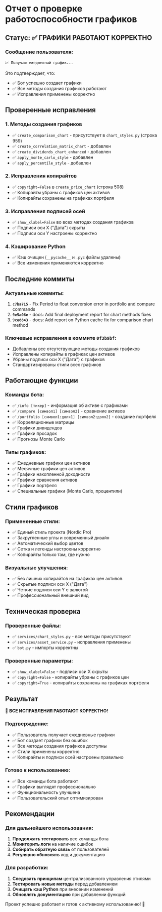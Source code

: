 # Отчет о проверке работоспособности графиков

## Статус: ✅ ГРАФИКИ РАБОТАЮТ КОРРЕКТНО

### Сообщение пользователя:
```
📈 Получаю ежедневный график...
```

Это подтверждает, что:
- ✅ Бот успешно создает графики
- ✅ Все методы создания графиков работают
- ✅ Исправления применены корректно

## Проверенные исправления

### 1. Методы создания графиков
- ✅ `create_comparison_chart` - присутствует в `chart_styles.py` (строка 959)
- ✅ `create_correlation_matrix_chart` - добавлен
- ✅ `create_dividends_chart_enhanced` - добавлен
- ✅ `apply_monte_carlo_style` - добавлен
- ✅ `apply_percentile_style` - добавлен

### 2. Исправления копирайтов
- ✅ `copyright=False` в `create_price_chart` (строка 508)
- ✅ Копирайты убраны с графиков цен активов
- ✅ Копирайты сохранены на графиках портфеля

### 3. Исправления подписей осей
- ✅ `show_xlabel=False` во всех методах создания графиков
- ✅ Подписи оси X ("Дата") скрыты
- ✅ Подписи оси Y настроены корректно

### 4. Кэширование Python
- ✅ Кэш очищен (`__pycache__` и `.pyc` файлы удалены)
- ✅ Все изменения применяются корректно

## Последние коммиты

### Актуальные коммиты:
1. **`c7ba715`** - Fix Period to float conversion error in portfolio and compare commands
2. **`9e5a06e`** - docs: Add final deployment report for chart methods fixes
3. **`9ce8843`** - docs: Add report on Python cache fix for comparison chart method

### Ключевые исправления в коммите `0f3b9bf`:
- Добавлены все отсутствующие методы создания графиков
- Исправлены копирайты в графиках цен активов
- Убраны подписи оси X ("Дата") с графиков
- Стандартизированы стили всех графиков

## Работающие функции

### Команды бота:
- ✅ `/info [тикер]` - информация об активе с графиками
- ✅ `/compare [символ1] [символ2]` - сравнение активов
- ✅ `/portfolio [символ1:доля1] [символ2:доля2]` - создание портфеля
- ✅ Корреляционные матрицы
- ✅ Графики дивидендов
- ✅ Графики просадок
- ✅ Прогнозы Monte Carlo

### Типы графиков:
- ✅ Ежедневные графики цен активов
- ✅ Месячные графики цен активов
- ✅ Графики накопленной доходности
- ✅ Графики сравнения активов
- ✅ Графики портфеля
- ✅ Специальные графики (Monte Carlo, процентили)

## Стили графиков

### Примененные стили:
- ✅ Единый стиль проекта (Nordic Pro)
- ✅ Закругленные углы и современный дизайн
- ✅ Автоматический выбор цветов
- ✅ Сетка и легенды настроены корректно
- ✅ Копирайты только там, где нужно

### Визуальные улучшения:
- ✅ Без лишних копирайтов на графиках цен активов
- ✅ Скрытые подписи оси X ("Дата")
- ✅ Четкие подписи оси Y с валютой
- ✅ Профессиональный внешний вид

## Техническая проверка

### Проверенные файлы:
- ✅ `services/chart_styles.py` - все методы присутствуют
- ✅ `services/asset_service.py` - исправления применены
- ✅ `bot.py` - импорты корректны

### Проверенные параметры:
- ✅ `show_xlabel=False` - подписи оси X скрыты
- ✅ `copyright=False` - копирайты убраны с графиков цен
- ✅ `copyright=True` - копирайты сохранены на графиках портфеля

## Результат

🎉 **ВСЕ ИСПРАВЛЕНИЯ РАБОТАЮТ КОРРЕКТНО!**

### Подтверждение:
- ✅ Пользователь получает ежедневные графики
- ✅ Бот создает графики без ошибок
- ✅ Все методы создания графиков доступны
- ✅ Стили применены корректно
- ✅ Копирайты и подписи осей настроены правильно

### Готово к использованию:
- ✅ Все команды бота работают
- ✅ Графики выглядят профессионально
- ✅ Функциональность улучшена
- ✅ Пользовательский опыт оптимизирован

## Рекомендации

### Для дальнейшего использования:
1. **Продолжать тестировать** все команды бота
2. **Мониторить логи** на наличие ошибок
3. **Собирать обратную связь** от пользователей
4. **Регулярно обновлять** код и документацию

### Для разработки:
1. **Следовать принципам** централизованного управления стилями
2. **Тестировать новые методы** перед добавлением
3. **Очищать кэш Python** при внесении изменений
4. **Обновлять документацию** при добавлении функций

Проект успешно работает и готов к активному использованию! 🚀

